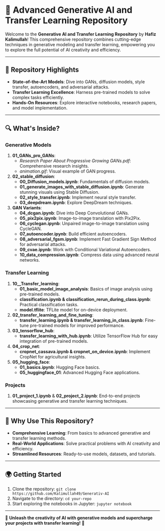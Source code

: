 # 🌈 Advanced Generative AI and Transfer Learning Repository

Welcome to the **Generative AI and Transfer Learning Repository** by **Hafiz Kalimullah**! This comprehensive repository combines cutting-edge techniques in generative modeling and transfer learning, empowering you to explore the full potential of AI creativity and efficiency. 

---

## 📄 **Repository Highlights**
- **State-of-the-Art Models**: Dive into GANs, diffusion models, style transfer, autoencoders, and adversarial attacks.
- **Transfer Learning Excellence**: Harness pre-trained models to solve complex tasks efficiently.
- **Hands-On Resources**: Explore interactive notebooks, research papers, and model implementation.

---

## 🔍 **What's Inside?**

### **Generative Models**
1. **01_GANs_pro_GANs**:
   - *Research Paper About Progressive Growing GANs.pdf*: Comprehensive research insights.
   - *animation.gif*: Visual example of GAN progress.
2. **02_stable_diffusion**:
   - **00_Diffusion_models.ipynb**: Fundamentals of diffusion models.
   - **01_generate_images_with_stable_diffusion.ipynb**: Generate stunning visuals using Stable Diffusion.
   - **02_style_transfer.ipynb**: Implement neural style transfer.
   - **03_deepdream.ipynb**: Explore DeepDream techniques.
3. **GAN Variants**:
   - **04_dcgan.ipynb**: Dive into Deep Convolutional GANs.
   - **05_pix2pix.ipynb**: Image-to-image translation with Pix2Pix.
   - **06_cyclegan.ipynb**: Unpaired image-to-image translation using CycleGAN.
   - **07_autoencoder.ipynb**: Build efficient autoencoders.
   - **08_adversarial_fgsm.ipynb**: Implement Fast Gradient Sign Method for adversarial attacks.
   - **09_cvae.ipynb**: Work with Conditional Variational Autoencoders.
   - **10_data_compression.ipynb**: Compress data using advanced neural networks.

### **Transfer Learning**
1. **10__Transfer_learning**:
   - **01_basic_model_image_analysis**: Basics of image analysis using pre-trained models.
   - **classification.ipynb & classification_rerun_during_class.ipynb**: Practical classification tasks.
   - **model.tflite**: TFLite model for on-device deployment.
2. **02_transfer_learning_and_fine_tuning**:
   - **transfer_learning.ipynb & transfer_learning_in_class.ipynb**: Fine-tune pre-trained models for improved performance.
3. **03_tensorflow_hub**:
   - **transfer_learning_with_hub.ipynb**: Utilize TensorFlow Hub for easy integration of pre-trained models.
4. **04_crop_net**:
   - **cropnet_cassava.ipynb & cropnet_on_device.ipynb**: Implement CropNet for agricultural insights.
5. **05_hugging_face**:
   - **01_basics.ipynb**: Hugging Face basics.
   - **05_huggingface_01**: Advanced Hugging Face applications.

### **Projects**
1. **01_project_1.ipynb** & **02_project_2.ipynb**: End-to-end projects showcasing generative and transfer learning techniques.

---

## 🚀 **Why Use This Repository?**
- **Comprehensive Learning**: From basics to advanced generative and transfer learning methods.
- **Real-World Applications**: Solve practical problems with AI creativity and efficiency.
- **Streamlined Resources**: Ready-to-use models, datasets, and tutorials.

---

## 🌍 **Getting Started**
1. Clone the repository: `git clone https://github.com/Kalimullah49/Generativ-AI`
2. Navigate to the directory: `cd your-repo`
3. Start exploring the notebooks in Jupyter: `jupyter notebook`

---

🎨 **Unleash the creativity of AI with generative models and supercharge your projects with transfer learning!** 🌟
